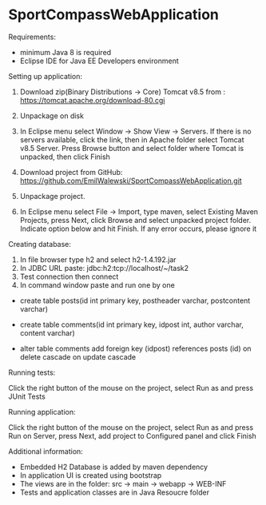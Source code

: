 # SportCompassWebApplication

Requirements:
- minimum Java 8 is required
- Eclipse IDE for Java EE Developers environment

Setting up application:

1. Download zip(Binary Distributions -> Core) Tomcat v8.5 from : https://tomcat.apache.org/download-80.cgi

2. Unpackage on disk

3. In Eclipse menu select Window -> Show View -> Servers. If there is no servers available, click the link, 
then in Apache folder select Tomcat v8.5 Server. Press Browse button and select folder where Tomcat is unpacked, then click Finish

4. Download project from GitHub: https://github.com/EmilWalewski/SportCompassWebApplication.git

5. Unpackage project.

6. In Eclipse menu select File -> Import, type maven, select Existing Maven Projects, press Next, click Browse and select unpacked project folder. Indicate option below and hit Finish. If any error occurs, please ignore it 

Creating database:

1. In file browser type h2 and select h2-1.4.192.jar
2. In JDBC URL paste: jdbc:h2:tcp://localhost/~/task2
3. Test connection then connect
4. In command window paste and run one by one

- create table posts(id int primary key, postheader varchar, postcontent varchar)

- create table comments(id int primary key, idpost int, author varchar, content varchar)

- alter table  comments add  foreign key (idpost) references posts (id) on delete cascade on update cascade

Running tests:

Click the right button of the mouse on the project, select Run as and press JUnit Tests

Running application: 

Click the right button of the mouse on the project, select Run as and press Run on Server, press Next, add project to Configured panel and click Finish

Additional information:

- Embedded H2 Database is added by maven dependency  
- In application UI is created using bootstrap
- The views are in the folder: src -> main -> webapp -> WEB-INF
- Tests and application classes are in Java Resoucre folder

